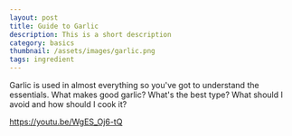 ```yaml
---
layout: post
title: Guide to Garlic
description: This is a short description
category: basics
thumbnail: /assets/images/garlic.png
tags: ingredient
---
```


Garlic is used in almost everything so you've got to understand the essentials. What makes good garlic? What's the best type? What should I avoid and how should I cook it?

https://youtu.be/WgES_Oj6-tQ
